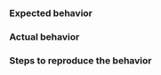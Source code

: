 ### Expected behavior
<!-- What do you expect from the code? -->

### Actual behavior
<!-- What is it actually doing that you think needs a fix? -->


### Steps to reproduce the behavior
<!-- Please state exact step to reproduce or reach the bug -->
